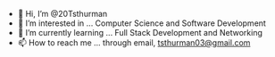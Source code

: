 - 👋 Hi, I’m @20Tsthurman
- 👀 I’m interested in ... Computer Science and Software Development
- 🌱 I’m currently learning ... Full Stack Development and Networking
- 📫 How to reach me ... through email, tsthurman03@gmail.com

<!---
20Tsthurman/20Tsthurman is a ✨ special ✨ repository because its `README.md` (this file) appears on your GitHub profile.
You can click the Preview link to take a look at your changes.
--->
